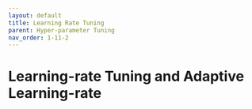 ```yaml
---
layout: default
title: Learning Rate Tuning
parent: Hyper-parameter Tuning
nav_order: 1-11-2
---
```


# Learning-rate Tuning and Adaptive Learning-rate


